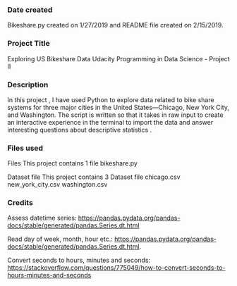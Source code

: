### Date created
Bikeshare.py created on 1/27/2019 and README file created on 2/15/2019.

### Project Title
Exploring US Bikeshare Data
Udacity Programming in Data Science - Project II

### Description
In this project , I have used Python to explore data related to bike share systems for three major cities in the United States—Chicago, New York City, and Washington. The script is written so that it takes in raw input to create an interactive experience in the terminal to import the data and answer interesting questions  about descriptive statistics .

### Files used
Files
This project contains 1 file
    bikeshare.py

Dataset file
This project contains 3 Dataset file
    chicago.csv
    new_york_city.csv
    washington.csv

### Credits
Assess datetime series:
https://pandas.pydata.org/pandas-docs/stable/generated/pandas.Series.dt.html

Read day of week, month, hour etc.:
https://pandas.pydata.org/pandas-docs/stable/generated/pandas.Series.dt.html.

Convert seconds to hours, minutes and seconds:
https://stackoverflow.com/questions/775049/how-to-convert-seconds-to-hours-minutes-and-seconds
